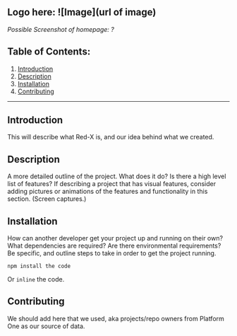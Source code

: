 Logo here: ![Image](url of image)
---
*Possible Screenshot of homepage: ?*
## **Table of Contents:**
1. [Introduction](#introduction)
2. [Description](#description)
3. [Installation](#installation)
4. [Contributing](#contributing)
---
## Introduction
This will describe what Red-X is, and our idea behind what we created.

## Description
A more detailed outline of the project. What does it do? Is there a high level list of features? If describing a project that has visual features, consider adding pictures or animations of the features and functionality in this section. (Screen captures.)

## Installation
How can another developer get your project up and running on their own? What dependencies are required? Are there environmental requirements? Be specific, and outline steps to take in order to get the project running.
```
npm install the code
```
Or `inline` the code.

## Contributing
We should add here that we used, aka projects/repo owners from Platform One as our source of data. 

